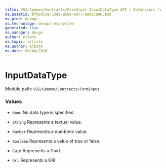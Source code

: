 ```yaml
---
title: VSS/Common/Contracts/FormInput InputDataType API | Extensions for Azure DevOps Services
ms.assetid: bf98d53e-33e9-85be-6d77-a061ca463b3d
ms.prod: devops
ms.technology: devops-ecosystem
generated: true
ms.manager: douge
author: elbatk
ms.topic: article
ms.author: elbatk
ms.date: 08/04/2016
---
```


# InputDataType

Module path: `VSS/Common/Contracts/FormInput`

### Values

* `None` No data type is specified.

* `String` Represents a textual value.

* `Number` Represents a numberic value.

* `Boolean` Represents a value of true or false.

* `Guid` Represents a Guid.

* `Uri` Represents a URI.

